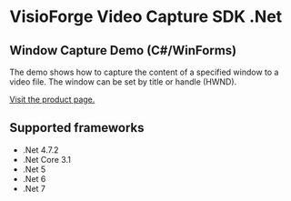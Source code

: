 ﻿# VisioForge Video Capture SDK .Net

## Window Capture Demo (C#/WinForms)

The demo shows how to capture the content of a specified window to a video file. 
The window can be set by title or handle (HWND).

[Visit the product page.](https://www.visioforge.com/video-capture-sdk-net)

## Supported frameworks

* .Net 4.7.2
* .Net Core 3.1
* .Net 5
* .Net 6
* .Net 7